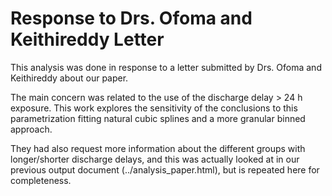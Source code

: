 # Response to Drs. Ofoma and Keithireddy Letter

This analysis was done in response to a letter submitted by Drs. Ofoma and Keithireddy about our paper.

The main concern was related to the use of the discharge delay > 24 h exposure.  This work explores the sensitivity of the conclusions to this parametrization fitting natural cubic splines and a more granular binned approach.

They had also request more information about the different groups with longer/shorter discharge delays, and this was actually looked at in our previous output document (../analysis_paper.html), but is repeated here for completeness.
